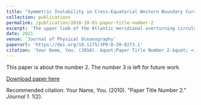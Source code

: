 ```yaml
---
title: "Symmetric Instability in Cross-Equatorial Western Boundary Currents"
collection: publications
permalink: /publication/2010-10-01-paper-title-number-2
excerpt: 'The upper limb of the Atlantic meridional overturning circulation draws waters with negative potential vorticity from the Southern Hemisphere into the Northern Hemisphere. The North Brazil Current is one of the cross-equatorial pathways in which this occurs: upon crossing the equator, fluid parcels must modify their potential vorticity to render them stable to symmetric instability and to merge smoothly with the ocean interior. In this work a linear stability analysis is performed on an idealized western boundary current, dynamically similar to the North Brazil Current, to identify features that are indicative of symmetric instability. Simple two-dimensional numerical models are used to verify the results of the stability analysis. The two-dimensional models and linear stability theory show that symmetric instability in meridional flows does not change when the nontraditional component of the Coriolis force is included, unlike in zonal flows. Idealized three-dimensional numerical models show anticyclonic barotropic eddies being spun off as the western boundary current crosses the equator. These eddies become symmetrically unstable a few degrees north of the equator, and their PV is set to zero through the action of the instability. The instability is found to have a clear fingerprint in the spatial Fourier transform of the vertical kinetic energy. An analysis of the water mass formation rates suggest that symmetric instability has a minimal effect on water mass transformation in the model calculations; however, this may be the result of unresolved dynamics, such as secondary Kelvin–Helmholtz instabilities, which are important in diabatic transformation.'
date: 2021
venue: 'Journal of Physical Oceanography'
paperurl: 'https://doi.org/10.1175/JPO-D-20-0273.1'
citation: 'Your Name, You. (2010). &quot;Paper Title Number 2.&quot; <i>Journal 1</i>. 1(2).'
---
```

This paper is about the number 2. The number 3 is left for future work.

[Download paper here](http://academicpages.github.io/files/paper2.pdf)

Recommended citation: Your Name, You. (2010). "Paper Title Number 2." <i>Journal 1</i>. 1(2).

